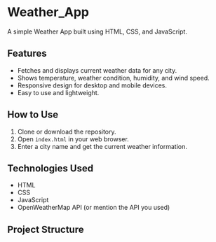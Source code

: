 # Weather_App

A simple Weather App built using HTML, CSS, and JavaScript.

## Features
- Fetches and displays current weather data for any city.
- Shows temperature, weather condition, humidity, and wind speed.
- Responsive design for desktop and mobile devices.
- Easy to use and lightweight.

## How to Use
1. Clone or download the repository.
2. Open `index.html` in your web browser.
3. Enter a city name and get the current weather information.

## Technologies Used
- HTML
- CSS
- JavaScript
- OpenWeatherMap API (or mention the API you used)

## Project Structure
